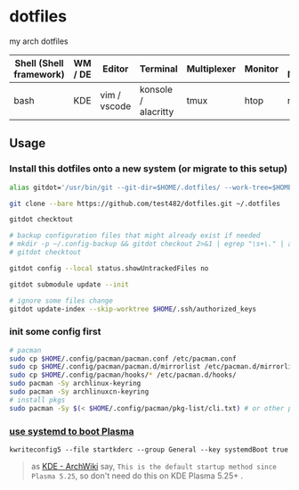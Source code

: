 # dotfiles

my arch dotfiles

|Shell (Shell framework)|WM / DE|Editor|Terminal|Multiplexer|Monitor|File Manager|
|----|----|----|----|----|----|----|
|bash|KDE|vim / vscode|konsole / alacritty|tmux|htop|ranger|

## Usage

### Install this dotfiles onto a new system (or migrate to this setup)

```bash
alias gitdot='/usr/bin/git --git-dir=$HOME/.dotfiles/ --work-tree=$HOME'

git clone --bare https://github.com/test482/dotfiles.git ~/.dotfiles

gitdot checktout

# backup configuration files that might already exist if needed
# mkdir -p ~/.config-backup && gitdot checkout 2>&1 | egrep "\s+\." | awk {'print $1'} | xargs -I{} mv {} ~/.config-backup/{}
# gitdot checktout

gitdot config --local status.showUntrackedFiles no

gitdot submodule update --init

# ignore some files change
gitdot update-index --skip-worktree $HOME/.ssh/authorized_keys
```

### init some config first

```bash
# pacman
sudo cp $HOME/.config/pacman/pacman.conf /etc/pacman.conf
sudo cp $HOME/.config/pacman/pacman.d/mirrorlist /etc/pacman.d/mirrorlist
sudo cp $HOME/.config/pacman/hooks/* /etc/pacman.d/hooks/
sudo pacman -Sy archlinux-keyring
sudo pacman -Sy archlinuxcn-keyring
# install pkgs
sudo pacman -Sy $(< $HOME/.config/pacman/pkg-list/cli.txt) # or other pkgs
```

### [use systemd to boot Plasma](https://invent.kde.org/plasma/plasma-workspace/-/wikis/Plasma-and-the-systemd-boot)

`kwriteconfig5 --file startkderc --group General --key systemdBoot true`

> as [KDE - ArchWiki](https://wiki.archlinux.org/title/KDE#systemd_startup) say, `This is the default startup method since Plasma 5.25`, so don't need do this on KDE Plasma 5.25+ .

